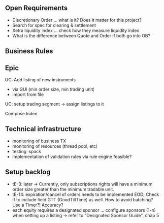 Open Requirements
-----------------
- Discretionary Order ... what is it? Does it matter for this project?
- Search for spec for clearing & settlement
- Xetra liquidity index ... check how they measure liquidity index
- What is the difference between Quote and Order if both go into OB?


Business Rules
---------------


Epic
----
UC: Add listing of new instruments
- via GUI (min order size, min trading unit)
- import from file

UC: setup trading segment -> assign listings to it

Compose Index

Technical infrastructure
------------------------
- monitoring of business TX
- monitoring of resources (thread pool, etc)
- testing: spock
- implementation of validation rules via rule engine feasible?


Setup backlog
-------------
- tE-3: later -> Currently, only subscriptions rights will have a minimum order size greater than the minimum tradable unit.
- tE-14: expiration/cancel of orders needs to be implemented EOD; Check if to include field GTT (GoodTillTime) as well. How to avoid batching? Use a Timer?! Accuracy?
- each equity requires a designated sponsor ... configure sponsors (1-n) when setting up a listing -> refer to "Designated Sponsor Guide", chap 5